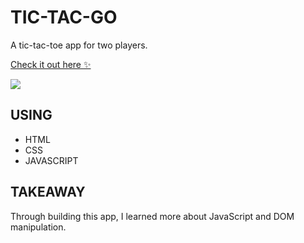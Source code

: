 # TIC-TAC-GO
A tic-tac-toe app for two players. 

[Check it out here :sparkles:](https://tic-tac-go.netlify.app/)

<a href="https://tic-tac-go.netlify.app/" target="_blank">
    <img src="https://github.com/randicrews/tic-tac-toe/blob/answer/tictactoe.gif"/>
</a>

## USING 
- HTML
- CSS
- JAVASCRIPT

## TAKEAWAY
Through building this app, I learned more about JavaScript and DOM manipulation.


